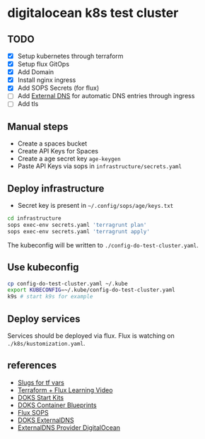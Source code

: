 # digitalocean k8s test cluster

## TODO

* [x] Setup kubernetes through terraform
* [x] Setup flux GitOps
* [x] Add Domain
* [x] Install nginx ingress
* [x] Add SOPS Secrets (for flux)
* [ ] Add [External DNS](https://www.digitalocean.com/community/tutorials/how-to-automatically-manage-dns-records-from-digitalocean-kubernetes-using-externaldns) for automatic DNS entries through ingress
* [ ] Add tls

## Manual steps

* Create a spaces bucket
* Create API Keys for Spaces
* Create a age secret key `age-keygen`
* Paste API Keys via sops in `infrastructure/secrets.yaml`

## Deploy infrastructure

* Secret key is present in `~/.config/sops/age/keys.txt`

```sh
cd infrastructure
sops exec-env secrets.yaml 'terragrunt plan'
sops exec-env secrets.yaml 'terragrunt apply'
```

The kubeconfig will be written to `./config-do-test-cluster.yaml`.

## Use kubeconfig

```sh
cp config-do-test-cluster.yaml ~/.kube
export KUBECONFIG=~/.kube/config-do-test-cluster.yaml
k9s # start k9s for example
```

## Deploy services

Services should be deployed via flux. Flux is watching on `./k8s/kustomization.yaml`.

## references

* [Slugs for tf vars](https://slugs.do-api.dev/)
* [Terraform + Flux Learning Video](https://www.digitalocean.com/community/tech-talks/automating-gitops-and-continuous-delivery-with-digitalocean-kubernetes)
* [DOKS Start Kits](https://github.com/digitalocean/Kubernetes-Starter-Kit-Developers)
* [DOKS Container Blueprints](https://github.com/digitalocean/container-blueprints)
* [Flux SOPS](https://fluxcd.io/flux/guides/mozilla-sops/)
* [DOKS ExternalDNS](https://www.digitalocean.com/community/tutorials/how-to-automatically-manage-dns-records-from-digitalocean-kubernetes-using-externaldns)
* [ExternalDNS Provider DigitalOcean](https://github.com/kubernetes-sigs/external-dns/blob/master/docs/tutorials/digitalocean.md)
